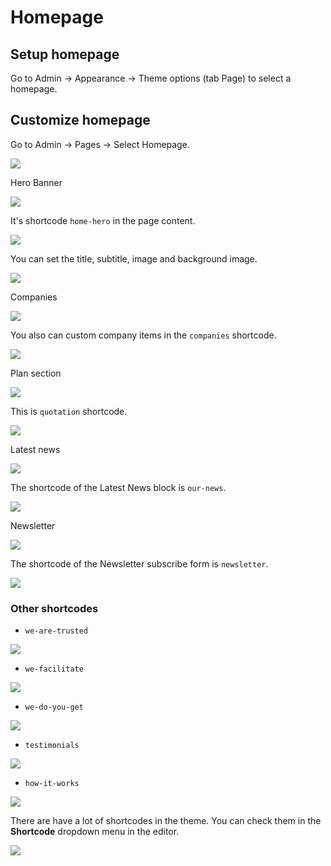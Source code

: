 # Homepage

## Setup homepage

Go to Admin -> Appearance -> Theme options (tab Page) to select a homepage.

## Customize homepage

Go to Admin -> Pages -> Select Homepage.

![](./images/homepage-edit.png)

Hero Banner

![](./images/homepage-hero.png)

It's shortcode `home-hero` in the page content.

![](./images/homepage-shortcode-hero-1.png)

You can set the title, subtitle, image and background image.

![](./images/homepage-shortcode-hero-2.png)

Companies

![](./images/homepage-shortcode-companies-1.png)

You also can custom company items in the `companies` shortcode.

![](./images/homepage-shortcode-companies-2.png)

Plan section

![](./images/homepage-shortcode-plan-1.png)

This is `quotation` shortcode.

![](./images/homepage-shortcode-plan-2.png)

Latest news

![](./images/homepage-shortcode-our-news-1.png)

The shortcode of the Latest News block is `our-news`.

![](./images/homepage-shortcode-our-news-2.png)

Newsletter

![](./images/homepage-shortcode-newsletter-1.png)

The shortcode of the Newsletter subscribe form is `newsletter`.

![](./images/homepage-shortcode-newsletter-2.png)

### Other shortcodes

- `we-are-trusted`

![](./images/homepage-shortcode-we-are-trusted.png)

- `we-facilitate`

![](./images/homepage-shortcode-we-facilitate.png)

- `we-do-you-get`

![](./images/homepage-shortcode-we-do-you-get.png)

- `testimonials`

![](./images/homepage-shortcode-testimonials.png)

- `how-it-works`

![](./images/homepage-shortcode-how-it-works.png)

There are have a lot of shortcodes in the theme. You can check them in the **Shortcode** dropdown menu in the editor.

![](./images/homepage-available-shortcodes.png)
